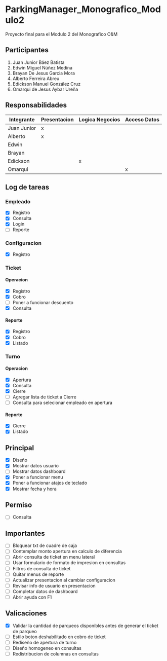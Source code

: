 # ParkingManager_Monografico_Modulo2

Proyecto final para el Modulo 2 del Monografico O&M

## Participantes

1. Juan Junior Báez Batista
2. Edwin Miguel Núñez Medina
3. Brayan De Jesus Garcia Mora
4. Alberto Ferreira Abreu
5. Edickson Manuel González Cruz
6. Omarqui de Jesus Aybar Ureña

## Responsabilidades

Integrante|Presentacion|Logica Negocios|Acceso Datos
---|---|---|---
Juan Junior| x
Alberto| x
Edwin| | 
Brayan| | 
Edickson| | x
Omarqui| | | x

## Log de tareas

### Empleado

- [x] Registro
- [x] Consulta
- [x] Login
- [ ] Reporte

### Configuracion

- [x] Registro

### Ticket

#### Operacion

- [x] Registro
- [x] Cobro
- [ ] Poner a funcionar descuento
- [x] Consulta

#### Reporte

- [x] Registro
- [x] Cobro
- [x] Listado

### Turno

#### Operacion

- [x] Apertura
- [x] Consulta
- [x] Cierre
- [ ] Agregar lista de ticket a Cierre
- [ ] Consulta para selecionar empleado en apertura

#### Reporte

- [x] Cierre
- [x] Listado

## Principal

- [x] Diseño
- [x] Mostrar datos usuario
- [ ] Mostrar datos dashboard
- [x] Poner a funcionar menu
- [x] Poner a funcionar atajos de teclado
- [x] Mostrar fecha y hora

## Permiso

- [ ] Consulta

## Importantes

- [ ] Bloquear txt de cuadre de caja
- [ ] Contemplar monto apertura en calculo de diferencia
- [ ] Abrir consulta de ticket en menu lateral
- [ ] Usar formulario de formato de impresion en consultas
- [ ] Filtros de consulta de ticket
- [ ] Quitar menus de reporte
- [ ] Actualizar presentacion al cambiar configuracion
- [ ] Revisar info de usuario en presentacion
- [ ] Completar datos de dashboard
- [ ] Abrir ayuda con F1

## Valicaciones

- [x] Validar la cantidad de parqueos disponibles antes de generar el ticket de parqueo
- [ ] Estilo boton deshabilitado en cobro de ticket
- [ ] Rediseño de apertura de turno
- [ ] Diseño homogeneo en consultas
- [ ] Redistribucion de columnas en consultas